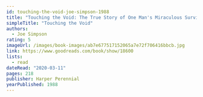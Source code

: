 ```yaml
---
id: touching-the-void-joe-simpson-1988
title: "Touching the Void: The True Story of One Man's Miraculous Survival"
simpleTitle: "Touching the Void"
authors:
  - Joe Simpson
rating: 5
imageUrl: /images/book-images/ab7e677517152065a7e72f706416bbcb.jpg
link: https://www.goodreads.com/book/show/18600
lists:
  - read
dateRead: "2020-03-11"
pages: 218
publisher: Harper Perennial
yearPublished: 1988
---
```

